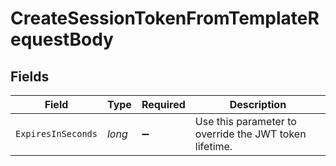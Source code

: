 # CreateSessionTokenFromTemplateRequestBody


## Fields

| Field                                                  | Type                                                   | Required                                               | Description                                            |
| ------------------------------------------------------ | ------------------------------------------------------ | ------------------------------------------------------ | ------------------------------------------------------ |
| `ExpiresInSeconds`                                     | *long*                                                 | :heavy_minus_sign:                                     | Use this parameter to override the JWT token lifetime. |
